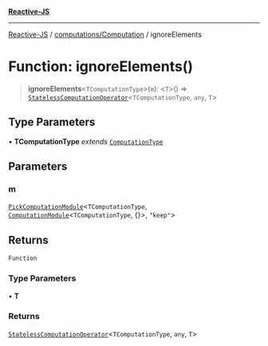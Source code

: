 [**Reactive-JS**](../../../README.md)

***

[Reactive-JS](../../../README.md) / [computations/Computation](../README.md) / ignoreElements

# Function: ignoreElements()

> **ignoreElements**\<`TComputationType`\>(`m`): \<`T`\>() => [`StatelessComputationOperator`](../../type-aliases/StatelessComputationOperator.md)\<`TComputationType`, `any`, `T`\>

## Type Parameters

• **TComputationType** *extends* [`ComputationType`](../../type-aliases/ComputationType.md)

## Parameters

### m

[`PickComputationModule`](../../type-aliases/PickComputationModule.md)\<`TComputationType`, [`ComputationModule`](../../interfaces/ComputationModule.md)\<`TComputationType`, \{\}\>, `"keep"`\>

## Returns

`Function`

### Type Parameters

• **T**

### Returns

[`StatelessComputationOperator`](../../type-aliases/StatelessComputationOperator.md)\<`TComputationType`, `any`, `T`\>
